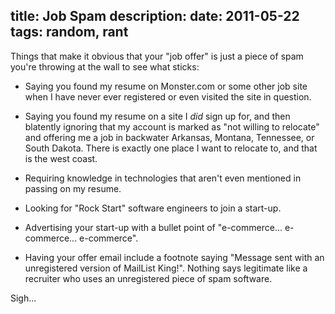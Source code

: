 title: Job Spam
description:
date: 2011-05-22
tags: random, rant
---
Things that make it obvious that your "job offer" is just a piece of spam you're throwing at the
wall to see what sticks:

* Saying you found my resume on Monster.com or some other job site when I have never ever
  registered or even visited the site in question.

* Saying you found my resume on a site I *did* sign up for, and then blatently ignoring that my
  account is marked as "not willing to relocate" and offering me a job in backwater Arkansas,
  Montana, Tennessee, or South Dakota.  There is exactly one place I want to relocate to, and that
  is the west coast.

* Requiring knowledge in technologies that aren't even mentioned in passing on my resume.

* Looking for "Rock Start" software engineers to join a start-up.

* Advertising your start-up with a bullet point of "e-commerce... e-commerce... e-commerce".

* Having your offer email include a footnote saying "Message sent with an unregistered version
  of MailList King!".  Nothing says legitimate like a recruiter who uses an unregistered piece of
  spam software.

Sigh...
